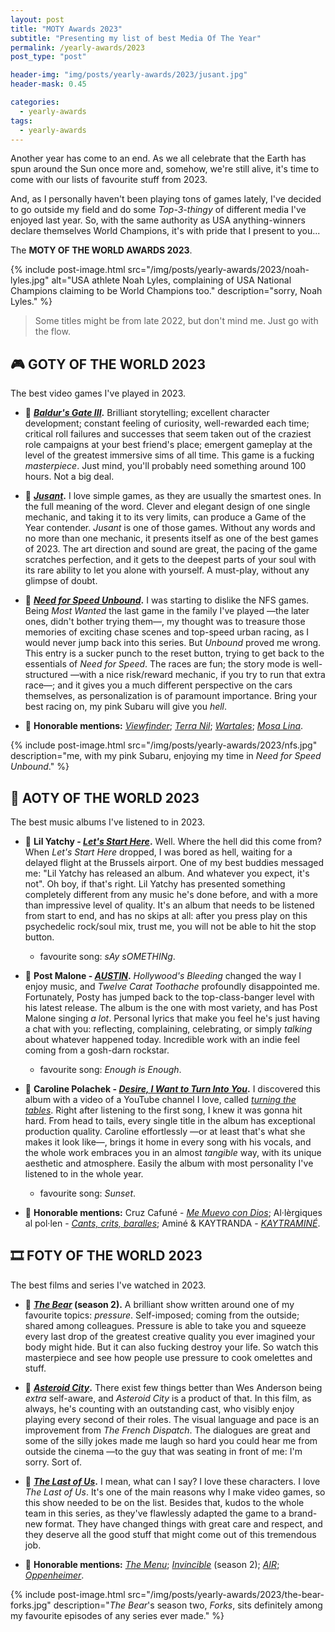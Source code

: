 ```yaml
---
layout: post
title: "MOTY Awards 2023"
subtitle: "Presenting my list of best Media Of The Year"
permalink: /yearly-awards/2023
post_type: "post"

header-img: "img/posts/yearly-awards/2023/jusant.jpg"
header-mask: 0.45

categories:
  - yearly-awards
tags:
  - yearly-awards
---
```


Another year has come to an end. As we all celebrate that the Earth has
spun around the Sun once more and, somehow, we're still alive, it's time
to come with our lists of favourite stuff from 2023.

And, as I personally haven't been playing tons of games lately, I've
decided to go outside my field and do some _Top-3-thingy_ of different
media I've enjoyed last year. So, with the same authority as USA
anything-winners declare themselves World Champions, it's with pride
that I present to you...

The **MOTY OF THE WORLD AWARDS 2023**.

{% include post-image.html src="/img/posts/yearly-awards/2023/noah-lyles.jpg" alt="USA athlete Noah Lyles, complaining of USA National Champions claiming to be World Champions too." description="sorry, Noah Lyles." %}

> Some titles might be from late 2022, but don't mind me. Just go with the flow.


## 🎮 GOTY OF THE WORLD 2023

The best video games I've played in 2023.

- 🥇 **[_Baldur's Gate III_](https://store.steampowered.com/app/1086940/Baldurs_Gate_3/).**
Brilliant storytelling; excellent character development; constant feeling
of curiosity, well-rewarded each time; critical roll failures and successes
that seem taken out of the craziest role campaigns at your best friend's
place; emergent gameplay at the level of the greatest immersive sims of all
time. This game is a fucking _masterpiece_. Just mind, you'll probably need
something around 100 hours. Not a big deal.

- 🥈 **[_Jusant_](https://store.steampowered.com/app/1977170/Jusant/).**
I love simple games, as they are usually the smartest ones. In the full
meaning of the word. Clever and elegant design of one single mechanic,
and taking it to its very limits, can produce a Game of the Year contender.
_Jusant_ is one of those games. Without any words and no more than one
mechanic, it presents itself as one of the best games of 2023. The art
direction and sound are great, the pacing of the game scratches perfection,
and it gets to the deepest parts of your soul with its rare ability to let
you alone with yourself. A must-play, without any glimpse of doubt.

- 🥉 **[_Need for Speed Unbound_](https://store.steampowered.com/app/1846380/Need_for_Speed_Unbound/).**
I was starting to dislike the NFS games. Being _Most Wanted_ the last game
in the family I've played —the later ones, didn't bother trying them—, my
thought was to treasure those memories of exciting chase scenes and top-speed
urban racing, as I would never jump back into this series. But _Unbound_
proved me wrong. This entry is a sucker punch to the reset button, trying to
get back to the essentials of _Need for Speed_. The races are fun; the story
mode is well-structured —with a nice risk/reward mechanic, if you try to run
that extra race—; and it gives you a much different perspective on the cars
themselves, as personalization is of paramount importance. Bring your best
racing on, my pink Subaru will give you _hell_.

- 💐 **Honorable mentions:**
[_Viewfinder_](https://store.steampowered.com/app/1382070/Viewfinder/);
[_Terra Nil_](https://store.steampowered.com/app/1593030/Terra_Nil/);
[_Wartales_](https://store.steampowered.com/app/1527950/Wartales/);
[_Mosa Lina_](https://store.steampowered.com/app/2477090/Mosa_Lina/).

{% include post-image.html src="/img/posts/yearly-awards/2023/nfs.jpg" description="me, with my pink Subaru, enjoying my time in _Need for Speed Unbound_." %}


## 💽 AOTY OF THE WORLD 2023

The best music albums I've listened to in 2023.

- 🥇 **Lil Yatchy - [_Let's Start Here_](https://open.spotify.com/album/6Per97deaWqrJlKQNX8RGK).**
Well. Where the hell did this come from? When _Let's Start Here_ dropped,
I was bored as hell, waiting for a delayed flight at the Brussels airport.
One of my best buddies messaged me: "Lil Yatchy has released an album. And
whatever you expect, it's not". Oh boy, if that's right. Lil Yatchy has
presented something completely different from any music he's done before,
and with a more than impressive level of quality. It's an album that needs
to be listened from start to end, and has no skips at all: after you press
play on this psychedelic rock/soul mix, trust me, you will not be able to
hit the stop button.
  - favourite song: _sAy sOMETHINg_.

- 🥈 **Post Malone - [_AUSTIN_](https://open.spotify.com/album/6r1lh7fHMB499vGKtIyJLy).**
_Hollywood's Bleeding_ changed the way I enjoy music, and _Twelve Carat Toothache_
profoundly disappointed me. Fortunately, Posty has jumped back to the
top-class-banger level with his latest release. The album is the one with most
variety, and has Post Malone singing _a lot_. Personal lyrics that make you
feel he's just having a chat with you: reflecting, complaining, celebrating,
or simply _talking_ about whatever happened today. Incredible work with an
indie feel coming from a gosh-darn rockstar.
  - favourite song: _Enough is Enough_.

- 🥉 **Caroline Polachek - [_Desire, I Want to Turn Into You_](https://open.spotify.com/album/22PkV1Le9P3X4RY4xtmK0q).**
I discovered this album with a video of a YouTube channel I love, called
[_turning the tables_](https://www.youtube.com/@turningthetables). Right
after listening to the first song, I knew it was gonna hit hard. From head
to tails, every single title in the album has exceptional production quality.
Caroline effortlessly —or at least that's what she makes it look like—,
brings it home in every song with his vocals, and the whole work embraces you
in an almost _tangible_ way, with its unique aesthetic and atmosphere. Easily
the album with most personality I've listened to in the whole year.
  - favourite song: _Sunset_.

- 💐 **Honorable mentions:**
Cruz Cafuné - [_Me Muevo con Dios_](https://open.spotify.com/album/7yvmtCjHcBe9DqIVl7AwQT);
Al·lèrgiques al pol·len - [_Cants, crits, baralles_](https://open.spotify.com/album/3mvSeMnrhY4IOpP5aUi8G6);
Aminé & KAYTRANDA - [_KAYTRAMINÉ_](https://open.spotify.com/album/1plAqF2W8hwAhcpBAfGNsW).


## 🎞️ FOTY OF THE WORLD 2023

The best films and series I've watched in 2023.

- 🥇 **[_The Bear_](https://www.justwatch.com/us/tv-show/the-bear) (season 2).**
A brilliant show written around one of my favourite topics: _pressure_.
Self-imposed; coming from the outside; shared among colleagues. Pressure is
able to take you and squeeze every last drop of the greatest creative quality
you ever imagined your body might hide. But it can also fucking destroy your
life. So watch this masterpiece and see how people use pressure to cook
omelettes and stuff.

- 🥈 **[_Asteroid City_](https://www.justwatch.com/us/movie/asteroid-city).**
There exist few things better than Wes Anderson being _extra_ self-aware, and
_Asteroid City_ is a product of that. In this film, as always, he's counting
with an outstanding cast, who visibly enjoy playing every second of their
roles. The visual language and pace is an improvement from _The French Dispatch_.
The dialogues are great and some of the silly jokes made me laugh so hard you
could hear me from outside the cinema —to the guy that was seating in front of
me: I'm sorry. Sort of.

- 🥉 **[_The Last of Us_](https://www.justwatch.com/us/tv-show/the-last-of-us).**
I mean, what can I say? I love these characters. I love _The Last of Us_.
It's one of the main reasons why I make video games, so this show needed to
be on the list. Besides that, kudos to the whole team in this series, as
they've flawlessly adapted the game to a brand-new format. They have changed
things with great care and respect, and they deserve all the good stuff that
might come out of this tremendous job.

- 💐 **Honorable mentions:**
[_The Menu_](https://www.justwatch.com/us/movie/the-menu-2022);
[_Invincible_](https://www.justwatch.com/us/tv-show/invincible) (season 2);
[_AIR_](https://www.justwatch.com/us/movie/air-2023);
[_Oppenheimer_](https://www.justwatch.com/us/movie/oppenheimer).

{% include post-image.html src="/img/posts/yearly-awards/2023/the-bear-forks.jpg" description="_The Bear_'s season two, _Forks_, sits definitely among my favourite episodes of any series ever made." %}
